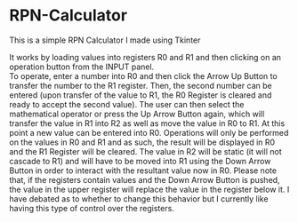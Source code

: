 # RPN-Calculator
This is a simple RPN Calculator I made using Tkinter


It works by loading values into registers R0 and R1 and then clicking on an operation button from the INPUT panel.  
To operate, enter a number into R0 and then click the Arrow Up Button to transfer the number to the R1 register.  Then, the second number
can be entered (upon transfer of the value to R1, the R0 Register is cleared and ready to accept the second value).  The user can then 
select the mathematical operator or press the Up Arrow Button again, which will transfer the value in R1 into R2 as well as move the value 
in R0 to R1.  At this point a new value can be entered into R0.  Operations will only be performed on the values in R0 and R1 and as such, 
the result will be displayed in R0 and the R1 Register will be cleared.  The value in R2 will be static (it will not cascade to R1) and 
will have to be moved into R1 using the Down Arrow Button in order to interact with the resultant value now in R0.  Please note that, 
if the registers contain values and the Down Arrow Button is pushed, the value in the upper register will replace the value in the register
below it.  I have debated as to whether to change this behavior but I currently like having this type of control over the registers.

